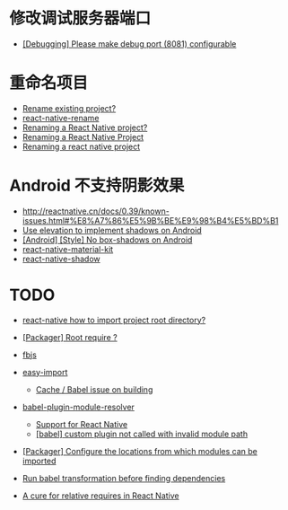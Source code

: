 # 修改调试服务器端口
- [[Debugging] Please make debug port (8081) configurable](https://github.com/facebook/react-native/issues/1429)

# 重命名项目
- [Rename existing project?](https://github.com/facebook/react-native/issues/4227)
- [react-native-rename](https://github.com/JuneDomingo/react-native-rename)
- [Renaming a React Native project?](http://stackoverflow.com/questions/32830046/renaming-a-react-native-project)
- [Renaming a React Native Project](http://blog.tylerbuchea.com/renaming-a-react-native-project)
- [Renaming a react native project](http://blog.skypayjm.com/2016/07/renaming-react-native-project.html)


# Android 不支持阴影效果
- http://reactnative.cn/docs/0.39/known-issues.html#%E8%A7%86%E5%9B%BE%E9%98%B4%E5%BD%B1
- [Use elevation to implement shadows on Android](https://github.com/facebook/react-native/pull/4180)
- [[Android] [Style] No box-shadows on Android](https://github.com/facebook/react-native/issues/2768)
- [react-native-material-kit](https://github.com/xinthink/react-native-material-kit/pull/231)
- [react-native-shadow](https://github.com/879479119/react-native-shadow)

# TODO
- [react-native how to import project root directory?](http://stackoverflow.com/questions/37003898/react-native-how-to-import-project-root-directory)
- [[Packager] Root require ?](https://github.com/facebook/react-native/issues/4075)
- [fbjs](https://github.com/facebook/fbjs/tree/master/packages/fbjs)
- [easy-import](https://www.npmjs.com/package/easy-import)

    - [Cache / Babel issue on building](https://github.com/facebook/react-native/issues/8249)

- [babel-plugin-module-resolver](https://github.com/tleunen/babel-plugin-module-resolver)

    - [Support for React Native](https://github.com/tleunen/babel-plugin-module-resolver/issues/29#issuecomment-228702158)
    - [[babel] custom plugin not called with invalid module path](https://github.com/facebook/react-native/issues/6118)

- [[Packager] Configure the locations from which modules can be imported](https://github.com/facebook/react-native/issues/3099)
- [Run babel transformation before finding dependencies](https://github.com/facebook/react-native/issues/4185#event-582090584)
- [A cure for relative requires in React Native](https://blog.callstack.io/a-cure-for-relative-requires-in-react-native-2b263cecf0f6#.7dfk11g41)
